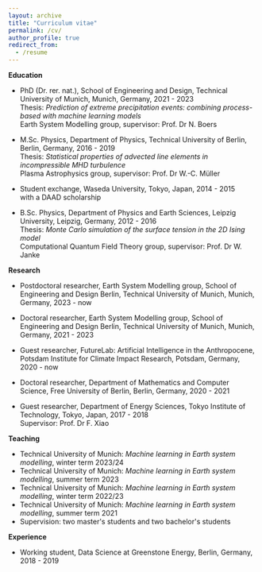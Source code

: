 ```yaml
---
layout: archive
title: "Curriculum vitae"
permalink: /cv/
author_profile: true
redirect_from:
  - /resume
---
```


**Education**

- PhD (Dr. rer. nat.), School of Engineering and Design, Technical University of Munich, Munich, Germany, 2021 - 2023  
  Thesis: *Prediction of extreme precipitation events: combining process-based with machine learning models*  
  Earth System Modelling group, supervisor: Prof. Dr N. Boers 

- M.Sc. Physics, Department of Physics, Technical University of Berlin, Berlin, Germany, 2016 - 2019  
  Thesis: *Statistical properties of advected line elements in incompressible MHD turbulence*  
  Plasma Astrophysics group, supervisor: Prof. Dr W.-C. Müller  

- Student exchange, Waseda University, Tokyo, Japan, 2014 - 2015   
  with a DAAD scholarship  

- B.Sc. Physics, Department of Physics and Earth Sciences, Leipzig University, Leipzig, Germany, 2012 - 2016  
  Thesis: *Monte Carlo simulation of the surface tension in the 2D Ising model*  
  Computational Quantum Field Theory group, supervisor: Prof. Dr W. Janke  
  
  
**Research**

- Postdoctoral researcher, Earth System Modelling group, School of Engineering and Design Berlin, Technical University of Munich, Munich, Germany, 2023 - now   
  
- Doctoral researcher, Earth System Modelling group, School of Engineering and Design Berlin, Technical University of Munich, Munich, Germany, 2021 - 2023   
  
- Guest researcher, FutureLab: Artificial Intelligence in the Anthropocene, Potsdam Institute for Climate Impact Research, Potsdam, Germany, 2020 - now
  
- Doctoral researcher, Department of Mathematics and Computer Science, Free University of Berlin, Berlin, Germany, 2020 - 2021
 
- Guest researcher, Department of Energy Sciences, Tokyo Institute of Technology, Tokyo, Japan, 2017 - 2018  
  Supervisor: Prof. Dr F. Xiao
  

**Teaching**

- Technical University of Munich: *Machine learning in Earth system modelling*, winter term 2023/24
- Technical University of Munich: *Machine learning in Earth system modelling*, summer term 2023
- Technical University of Munich: *Machine learning in Earth system modelling*, winter term 2022/23
- Technical University of Munich: *Machine learning in Earth system modelling*, summer term 2021
- Supervision: two master's students and two bachelor's students


**Experience**

- Working student, Data Science at Greenstone Energy, Berlin, Germany, 2018 - 2019
